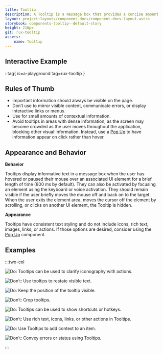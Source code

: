 ```yaml
---
title: Tooltip
description: A Tooltip is a message box that provides a concise amount of relevant contextual information about an associated UI element. Tooltips are activated by hovering over or focusing on an element.
layout: project:layouts/component-docs/component-docs-layout.astro
storybook: components-tooltip--default-story
height: 216px
git: rux-tooltip
assets:
    name: Tooltip
---
```

## Interactive Example

::tag{ is=a-playground tag=rux-tooltip }

## Rules of Thumb

- Important information should always be visible on the page.
- Don’t use to mirror visible content, communicate errors, or display interactive links or menus.
- Use for small amounts of contextual information.
- Avoid tooltips in areas with dense information, as the screen may become crowded as the user moves throughout the application, blocking other visual information. Instead, use a [Pop Up](/components/pop-up/) to have information appear on click rather than hover.

## Appearance and Behavior

**Behavior**

Tooltips display informative text in a message box when the user has hovered or paused their mouse over an associated UI element for a brief length of time (800 ms by default). They can also be activated by focusing an element using the keyboard or voice activation. They should remain visible if the user briefly moves the mouse off and back on to the target. When the user exits the element area, moves the cursor off the element by scrolling, or clicks on another UI element, the Tooltip is hidden.

**Appearance**

Tooltips have consistent text styling and do not include icons, rich text, images, links, or actions. If those options are desired, consider using the [Pop Up](/components/pop-up/) component.

## Examples

:::two-col

![Do: Tooltips can be used to clarify iconography with actions.](/img/components/tooltip-do-1.png 'Do: Tooltips can be used to clarify iconography with actions.')

![Don’t: Use tooltips to restate visible text.](/img/components/tooltip-dont-1.png 'Don’t: Use tooltips to restate visible text.')

![Do: Keep the position of the tooltip visible.](/img/components/tooltip-do-2.png 'Do: Keep the position of the tooltip visible.')

![Don’t: Crop tooltips.](/img/components/tooltip-dont-2.png 'Don’t: Crop tooltips.')

![Do: Tooltips can be used to show shortcuts or hotkeys.](/img/components/tooltip-do-3.png 'Do: Tooltips can be used to show shortcuts or hotkeys.')

![Don’t: Use rich text, icons, links, or other actions in Tooltips.](/img/components/tooltip-dont-3.png 'Don’t: Use rich text, icons, links, or other actions in Tooltips.')

![Do: Use Tooltips to add context to an item.](/img/components/tooltip-do-4.png 'Do: Use Tooltips to add context to an item.')

![Don’t: Convey errors or status using Tooltips.](/img/components/tooltip-dont-4.png 'Don’t: Convey errors or status using Tooltips.')

:::
